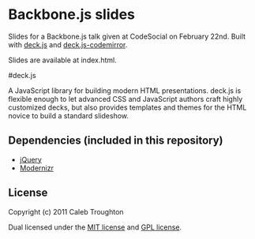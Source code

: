 Backbone.js slides
============================
Slides for a Backbone.js talk given at CodeSocial on February 22nd.  Built with [deck.js](https://github.com/imakewebthings/deck.js) and [deck.js-codemirror](https://github.com/iros/deck.js-codemirror).

Slides are available at index.html.

#deck.js

A JavaScript library for building modern HTML presentations. deck.js is flexible enough to let advanced CSS and JavaScript authors craft highly customized decks, but also provides templates and themes for the HTML novice to build a standard slideshow.

## Dependencies (included in this repository)

- [jQuery](http://jquery.com)
- [Modernizr](http://modernizr.com)

## License

Copyright (c) 2011 Caleb Troughton

Dual licensed under the [MIT license](https://github.com/imakewebthings/deck.js/blob/master/MIT-license.txt) and [GPL license](https://github.com/imakewebthings/deck.js/blob/master/GPL-license.txt).
